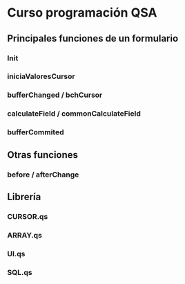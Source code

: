 # Curso programación QSA

## Principales funciones de un formulario

### Init

### iniciaValoresCursor

### bufferChanged / bchCursor

### calculateField / commonCalculateField

### bufferCommited

## Otras funciones

### before / afterChange

## Librería

### CURSOR.qs

### ARRAY.qs

### UI.qs

### SQL.qs


